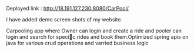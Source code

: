 Deployed link : http://18.191.127.230:8080/CarPool/

I have added demo screen shots of my website.

Carpooling app where Owner can login and create a ride and pooler can login and search for specic
rides and book them.Optimized spring apis on java for various crud operations and varried business logic
